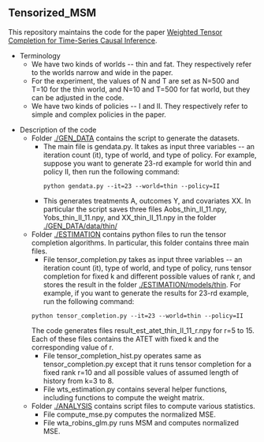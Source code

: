 ## Tensorized_MSM

This repository maintains the code for the paper [Weighted Tensor Completion for Time-Series Causal Inference](https://arxiv.org/abs/1902.04646).

* Terminology
  * We have two kinds of worlds -- thin and fat. They respectively refer to the worlds narrow and wide in the paper.
  * For the experiment, the values of N and T are set as N=500 and T=10 for the thin world, and N=10 and T=500 for fat world, but they can be adjusted in the code.
  * We have two kinds of policies -- I and II. They respectively refer to simple and complex policies in the paper.


- Description of the code
  * Folder [./GEN_DATA](https://github.com/debmandal/Tensorized_MSM/tree/main/GEN_DATA) contains the script to generate the datasets.
    * The main file is gendata.py. It takes as input three variables -- an iteration count (it), type of world, and type of policy. For example, suppose you want to generate 23-rd example for world thin and policy II, then run the following command: 
        ```
        python gendata.py --it=23 --world=thin --policy=II
        ```
    * This generates treatments A, outcomes Y, and covariates XX. In particular the script saves three files Aobs_thin_II_11.npy, Yobs_thin_II_11.npy, and XX_thin_II_11.npy in the folder [./GEN_DATA/data/thin/](https://github.com/debmandal/Tensorized_MSM/tree/main/GEN_DATA/data/thin)
  * Folder [./ESTIMATION](https://github.com/debmandal/Tensorized_MSM/tree/main/ESTIMATION) contains python files to run the tensor completion algorithms. In particular, this folder contains three main files.
    * File tensor_completion.py takes as input three variables -- an iteration count (it), type of world, and type of policy, runs tensor completion for fixed k and different possible values of rank r, and stores the result in the folder [./ESTIMATION/models/thin](https://github.com/debmandal/Tensorized_MSM/tree/main/ESTIMATION/models/thin). For example, if you want to generate the results for 23-rd example, run the following command:
    ```
    python tensor_completion.py --it=23 --world=thin --policy=II
    ```
    The code generates files result_est_atet_thin_II_11_r.npy for r=5 to 15. Each of these files contains the ATET with fixed k and the corresponding value of r.
    * File tensor_completion_hist.py operates same as tensor_completion.py except that it runs tensor completion for a fixed rank r=10 and all possible values of assumed length of history from k=3 to 8.
    * File wts_estimation.py contains several helper functions, including functions to compute the weight matrix.
  * Folder [./ANALYSIS](https://github.com/debmandal/Tensorized_MSM/tree/main/ANALYSIS) contains script files to compute various statistics.
    * File compute_mse.py computes the normalized MSE. 
    * File wta_robins_glm.py runs MSM and computes normalized MSE.

